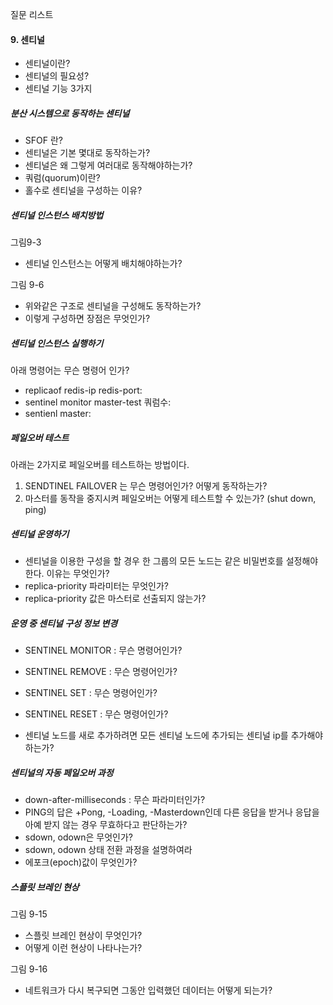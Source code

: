 질문 리스트 

#### 9. 센티널

- 센티널이란? 
- 센티널의 필요성? 
- 센티널 기능 3가지

##### 분산 시스템으로 동작하는 센티널

- SFOF 란?
- 센티널은 기본 몇대로 동작하는가? 
- 센티널은 왜 그렇게 여러대로 동작해야하는가?
- 쿼럼(quorum)이란? 
- 홀수로 센티널을 구성하는 이유? 

##### 센티널 인스턴스 배치방법

그림9-3

- 센티널 인스턴스는 어떻게 배치해야하는가?

그림 9-6

- 위와같은 구조로 센티널을 구성해도 동작하는가? 
- 이렇게 구성하면 장점은 무엇인가?

##### 센티널 인스턴스 실행하기

아래 명령어는 무슨 명령어 인가? 
- replicaof redis-ip redis-port:
- sentinel monitor master-test <master-ip> <master-port> 쿼럼수:
- sentienl master:

##### 페일오버 테스트

아래는 2가지로 페일오버를 테스트하는 방법이다. 
1. SENDTINEL FAILOVER <master-name>는 무슨 명령어인가? 어떻게 동작하는가? 
2. 마스터를 동작을 중지시켜 페일오버는 어떻게 테스트할 수 있는가? (shut down, ping)

##### 센티널 운영하기

- 센티널을 이용한 구성을 할 경우 한 그룹의 모든 노드는 같은 비밀번호를 설정해야한다. 이유는 무엇인가?
- replica-priority 파라미터는 무엇인가?
- replica-priority 값은 마스터로 선출되지 않는가?

##### 운영 중 센티널 구성 정보 변경

- SENTINEL MONITOR <master name> <ip> <port> <quorum> : 무슨 명령어인가?
- SENTINEL REMOVE <master name> : 무슨 명령어인가?
- SENTINEL SET <name> : 무슨 명령어인가?
- SENTINEL RESET <master name> : 무슨 명령어인가?

- 센티널 노드를 새로 추가하려면 모든 센티널 노드에 추가되는 센티널 ip를 추가해야하는가? 

##### 센티널의 자동 페일오버 과정

- down-after-milliseconds : 무슨 파라미터인가? 
- PING의 답은 +Pong, -Loading, -Masterdown인데 다른 응답을 받거나 응답을 아예 받지 않는 경우 무효하다고 판단하는가?
- sdown, odown은 무엇인가?
- sdown, odown 상태 전환 과정을 설명하여라
- 에포크(epoch)값이 무엇인가?

##### 스플릿 브레인 현상

그림 9-15

- 스플릿 브레인 현상이 무엇인가?
- 어떻게 이런 현상이 나타나는가?

그림 9-16

- 네트워크가 다시 복구되면 그동안 입력했던 데이터는 어떻게 되는가?
